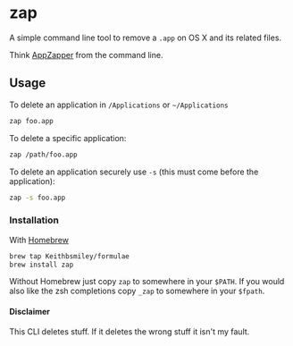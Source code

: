 # zap

A simple command line tool to remove a `.app` on OS X and its related
files.

Think [AppZapper](http://www.appzapper.com) from the command line.

## Usage

To delete an application in `/Applications` or `~/Applications`

```sh
zap foo.app
```

To delete a specific application:

```sh
zap /path/foo.app
```

To delete an application securely use `-s` (this must come before the
application):

```sh
zap -s foo.app
```

### Installation

With [Homebrew](http://brew.sh)

```sh
brew tap Keithbsmiley/formulae
brew install zap
```

Without Homebrew just copy `zap` to somewhere in your `$PATH`. If you
would also like the zsh completions copy `_zap` to somewhere in your
`$fpath`.

#### Disclaimer

This CLI deletes stuff. If it deletes the wrong stuff it isn't my fault.
